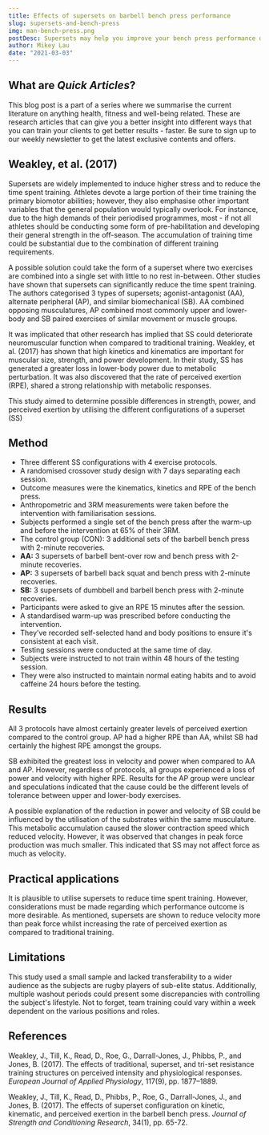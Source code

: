 ```yaml
---
title: Effects of supersets on barbell bench press performance
slug: supersets-and-bench-press
img: man-bench-press.png
postDesc: Supersets may help you improve your bench press performance depending on which outcome you desire. It will affect peak force and velocity differently.
author: Mikey Lau
date: "2021-03-03"
---
```


## What are _Quick Articles_?

This blog post is a part of a series where we summarise the current literature on anything health, fitness and well-being related. These are research articles that can give you a better insight into different ways that you can train your clients to get better results - faster. Be sure to sign up to our weekly newsletter to get the latest exclusive contents and offers.

## Weakley, et al. (2017)

Supersets are widely implemented to induce higher stress and to reduce the time spent training. Athletes devote a large portion of their time training the primary biomotor abilities; however, they also emphasise other important variables that the general population would typically overlook. For instance, due to the high demands of their periodised programmes, most - if not all athletes should be conducting some form of pre-habilitation and developing their general strength in the off-season. The accumulation of training time could be substantial due to the combination of different training requirements.

A possible solution could take the form of a superset where two exercises are combined into a single set with little to no rest in-between. Other studies have shown that supersets can significantly reduce the time spent training. The authors categorised 3 types of supersets; agonist-antagonist (AA), alternate peripheral (AP), and similar biomechanical (SB). AA combined opposing musculatures, AP combined most commonly upper and lower-body and SB paired exercises of similar movement or muscle groups.

It was implicated that other research has implied that SS could deteriorate neuromuscular function when compared to traditional training. Weakley, et al. (2017) has shown that high kinetics and kinematics are important for muscular size, strength, and power development. In their study, SS has generated a greater loss in lower-body power due to metabolic perturbation. It was also discovered that the rate of perceived exertion (RPE), shared a strong relationship with metabolic responses.

This study aimed to determine possible differences in strength, power, and perceived exertion by utilising the different configurations of a superset (SS)

## Method

- Three different SS configurations with 4 exercise protocols.
- A randomised crossover study design with 7 days separating each session.
- Outcome measures were the kinematics, kinetics and RPE of the bench press.
- Anthropometric and 3RM measurements were taken before the intervention with familiarisation sessions.
- Subjects performed a single set of the bench press after the warm-up and before the intervention at 65% of their 3RM.
- The control group (CON): 3 additional sets of the barbell bench press with 2-minute recoveries.
- **AA:** 3 supersets of barbell bent-over row and bench press with 2-minute recoveries.
- **AP:** 3 supersets of barbell back squat and bench press with 2-minute recoveries.
- **SB:** 3 supersets of dumbbell and barbell bench press with 2-minute recoveries.
- Participants were asked to give an RPE 15 minutes after the session.
- A standardised warm-up was prescribed before conducting the intervention.
- They’ve recorded self-selected hand and body positions to ensure it's consistent at each visit.
- Testing sessions were conducted at the same time of day.
- Subjects were instructed to not train within 48 hours of the testing session.
- They were also instructed to maintain normal eating habits and to avoid caffeine 24 hours before the testing.

## Results

All 3 protocols have almost certainly greater levels of perceived exertion compared to the control group. AP had a higher RPE than AA, whilst SB had certainly the highest RPE amongst the groups.

SB exhibited the greatest loss in velocity and power when compared to AA and AP. However, regardless of protocols, all groups experienced a loss of power and velocity with higher RPE. Results for the AP group were unclear and speculations indicated that the cause could be the different levels of tolerance between upper and lower-body exercises.

A possible explanation of the reduction in power and velocity of SB could be influenced by the utilisation of the substrates within the same musculature. This metabolic accumulation caused the slower contraction speed which reduced velocity. However, it was observed that changes in peak force production was much smaller. This indicated that SS may not affect force as much as velocity.

## Practical applications

It is plausible to utilise supersets to reduce time spent training. However, considerations must be made regarding which performance outcome is more desirable. As mentioned, supersets are shown to reduce velocity more than peak force whilst increasing the rate of perceived exertion as compared to traditional training.

## Limitations

This study used a small sample and lacked transferability to a wider audience as the subjects are rugby players of sub-elite status. Additionally, multiple washout periods could present some discrepancies with controlling the subject's lifestyle. Not to forget, team training could vary within a week dependent on the various positions and roles.

## References

Weakley, J., Till, K., Read, D., Roe, G., Darrall-Jones, J., Phibbs, P., and Jones, B. (2017). The effects of traditional, superset, and tri-set resistance training structures on perceived intensity and physiological responses. _European Journal of Applied Physiology_, 117(9), pp. 1877–1889.

Weakley, J., Till, K., Read, D., Phibbs, P., Roe, G., Darrall-Jones, J., and Jones, B. (2017). The effects of superset configuration on kinetic, kinematic, and perceived exertion in the barbell bench press. _Journal of Strength and Conditioning Research_, 34(1), pp. 65-72.

